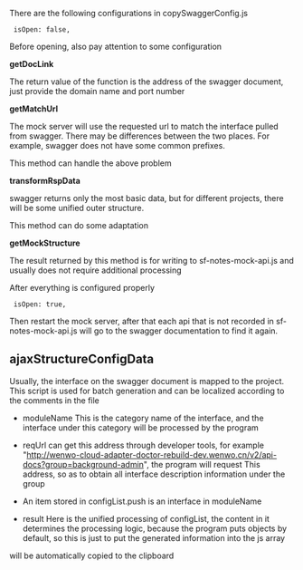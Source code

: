 There are the following configurations in copySwaggerConfig.js

````
 isOpen: false,
````

Before opening, also pay attention to some configuration

**getDocLink**

The return value of the function is the address of the swagger document, just provide the domain name and port number

**getMatchUrl**

The mock server will use the requested url to match the interface pulled from swagger. There may be differences between the two places. For example, swagger does not have some common prefixes.

This method can handle the above problem

**transformRspData**

swagger returns only the most basic data, but for different projects, there will be some unified outer structure.

This method can do some adaptation

**getMockStructure**

The result returned by this method is for writing to sf-notes-mock-api.js and usually does not require additional processing

After everything is configured properly

````
 isOpen: true,
````

Then restart the mock server, after that each api that is not recorded in sf-notes-mock-api.js will go to the swagger documentation to find it again.

## ajaxStructureConfigData

Usually, the interface on the swagger document is mapped to the project. This script is used for batch generation and can be localized according to the comments in the file

- moduleName This is the category name of the interface, and the interface under this category will be processed by the program
- reqUrl can get this address through developer tools, for example "http://wenwo-cloud-adapter-doctor-rebuild-dev.wenwo.cn/v2/api-docs?group=background-admin", the program will request This address, so as to obtain all interface description information under the group
- An item stored in configList.push is an interface in moduleName

- result Here is the unified processing of configList, the content in it determines the processing logic, because the program puts objects by default, so this is just to put the generated information into the js array

will be automatically copied to the clipboard